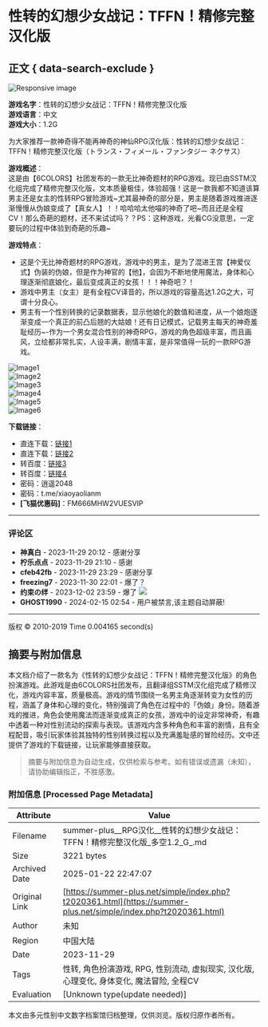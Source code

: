 # 性转的幻想少女战记：TFFN！精修完整汉化版

## 正文 { data-search-exclude }


![Responsive image](https://segucrwj.taobao.com/)

**游戏名字**：性转的幻想少女战记：TFFN！精修完整汉化版  
**游戏语言**：中文  
**游戏大小**：1.2G

为大家推荐一款神奇得不能再神奇的神仙RPG汉化版：性转的幻想少女战记：TFFN！精修完整汉化版（トランス・フィメール・ファンタジー ネクサス） 

**游戏概述**：  
这是由【6COLORS】社团发布的一款无比神奇题材的RPG游戏。现已由SSTM汉化组完成了精修完整汉化版，文本质量极佳，体验超强！这是一款我都不知道该算男主还是女主的性转RPG冒险游戏~尤其最神奇的部分是，男主是随着游戏推进逐渐慢慢从伪娘变成了【真女人】！！哈哈哈太他喵的神奇了吧~而且还是全程CV！那么奇葩的题材，还不来试试吗？？PS：这种游戏，光看CG没意思，一定要玩的过程中体验到奇葩的乐趣~

**游戏特点**：
- 这是个无比神奇题材的RPG游戏，游戏中的男主，是为了混进王宫【神爱仪式】伪装的伪娘，但是作为神官的【他】，会因为不断地使用魔法，身体和心理逐渐彻底娘化，最后变成真正的女孩！！！神奇吧？！
- 游戏中男主（女主）是有全程CV译音的，所以游戏的容量高达1.2G之大，可谓十分良心。
- 男主有一个性别转换的记录数据表，显示他娘化的数值和进度，从一个娘炮逐渐变成一个真正的前凸后翘的大姑娘！还有日记模式，记载男主每天的神奇羞耻经历~-作为一个男女混合性别的神奇RPG，游戏的角色超级丰富，而且画风，立绘都非常扎实，人设丰满，剧情丰富，是非常值得一玩的一款RPG游戏。

![Image1](https://post.picturedata.org/images/2023/11/29/7qictv8revqx.jpg)  
![Image2](https://post.picturedata.org/images/2023/11/29/fpvnuwzu0hyq.jpg)  
![Image3](https://post.picturedata.org/images/2023/11/29/jwv15gxq4xsp.jpg)  
![Image4](https://post.picturedata.org/images/2023/11/29/QQ20230827224251.png)  
![Image5](https://post.picturedata.org/images/2023/11/29/QQ20230827224325.png)  
![Image6](https://post.picturedata.org/images/2023/11/29/uh0evj140jx1.jpg)  

**下载链接**：  
- 直连下载：[链接1](https://www.feimaoyun.com/s/9ccjhv)  
- 直连下载：[链接2](http://www.xunniufxp.com/file-4508408.html)  
- 转百度：[链接3](https://www.feimaoyun.com/s/zodskn)  
- 转百度：[链接4](http://www.xunniufxp.com/file-4508755.html)  
- 密码：逍遥2048  
- 密码：t.me/xiaoyaolianm  
- **[飞猫优惠码]**：FM666MHW2VUESVIP

---

### 评论区

- **神真白** - 2023-11-29 20:12 - 感谢分享  
- **柠乐点点** - 2023-11-29 21:10 - 感谢  
- **cfeb42fb** - 2023-11-29 23:29 - 感谢分享  
- **freezing7** - 2023-11-30 22:01 - 爆了？  
- **约束の绊** - 2023-12-02 23:59 - 爆了 ![](images/post/smile/smallface/face032.jpg)  
- **GHOST1990** - 2024-02-15 02:54 - 用户被禁言,该主题自动屏蔽!  

--- 

版权 © 2010-2019 Time 0.004165 second(s)
<!-- tcd_original_link https://summer-plus.net/simple/index.php?t2020361.html -->


## 摘要与附加信息

<!-- tcd_abstract -->
本文档介绍了一款名为《性转的幻想少女战记：TFFN！精修完整汉化版》的角色扮演游戏。此游戏是由6COLORS社团发布，且翻译组SSTM汉化组完成了精修汉化，游戏内容丰富，质量极高。游戏的情节围绕一名男主角逐渐转变为女性的历程，涵盖了身体和心理的变化，特别强调了角色在过程中的「伪娘」身份。随着游戏的推进，角色会使用魔法而逐渐变成真正的女孩，游戏中的设定非常神奇，有趣中透着一种对性别流动的探索与表现。该游戏内含多种角色和丰富的剧情，且有全程配音，吸引玩家体验其独特的性别转换过程以及充满羞耻感的冒险经历。文中还提供了游戏的下载链接，让玩家能够直接获取。
<!-- tcd_abstract_end -->

> 摘要与附加信息为自动生成，仅供检索与参考。如有错误或遗漏（未知），请协助编辑指正，不胜感激。

### 附加信息 [Processed Page Metadata]

| Attribute       | Value                                  |
|-----------------|----------------------------------------|
| Filename        | summer-plus__RPG汉化__性转的幻想少女战记：TFFN！精修完整汉化版_多空1.2_G_.md                             |
| Size            | 3221 bytes                           |
| Archived Date   | 2025-01-22 22:47:07                             |
| Original Link   | [https://summer-plus.net/simple/index.php?t2020361.html](https://summer-plus.net/simple/index.php?t2020361.html)                       |
| Author          | 未知                               |
| Region          | 中国大陆                               |
| Date            | 2023-11-29                                 |
| Tags            | 性转, 角色扮演游戏, RPG, 性别流动, 虚拟现实, 汉化版, 心理变化, 身体变化, 魔法冒险, 全程CV                                 |
| Evaluation            | [Unknown type(update needed)]                                 |
<!-- tcd_table_end -->

本文由多元性别中文数字档案馆归档整理，仅供浏览。版权归原作者所有。
